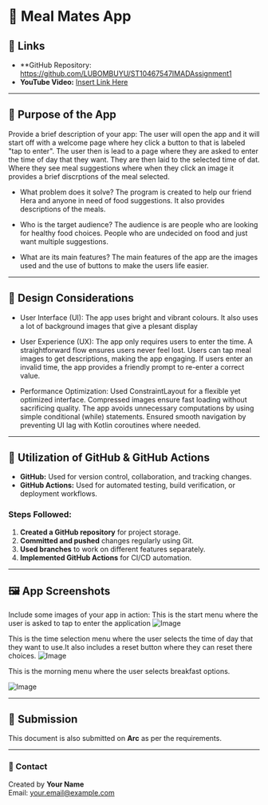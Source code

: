 # 📱 Meal Mates App

## 🔗 Links
- **GitHub Repository: https://github.com/LUBOMBUYU/ST10467547IMADAssignment1
- **YouTube Video:** [Insert Link Here](https://youtube.com/your-video-link)

---

## 📌 Purpose of the App
Provide a brief description of your app:
The user will open the app and it will start off with a welcome page where hey click a button to that is labeled "tap to enter".
The user then is lead to a page where they are asked to enter the time of day that they want. They are then laid to the selected
time of dat. Where they see meal suggestions where when they click an image it provides a brief discrptions of the meal selected.


- What problem does it solve?
The program is created to help our friend Hera and anyone in need of food suggestions.
It also provides descriptions of the meals.
  
- Who is the target audience?
The audience is are people who are looking for healthy food choices.
People who are undecided on food and just want multiple suggestions.

  
- What are its main features?
The main features of the app are the images used and the use of buttons to make the users life easier.
---

## 🎨 Design Considerations
- User Interface (UI):
The app uses bright and vibrant colours. It also uses a lot of background images that give a plesant display

- User Experience (UX):
The app only requires users to enter the time.
A straightforward flow ensures users never feel lost.
Users can tap meal images to get descriptions, making the app engaging.
If users enter an invalid time, the app provides a friendly prompt to re-enter a correct value.

- Performance Optimization:
Used ConstraintLayout for a flexible yet optimized interface.
Compressed images ensure fast loading without sacrificing quality.
The app avoids unnecessary computations by using simple conditional (while) statements.
Ensured smooth navigation by preventing UI lag with Kotlin coroutines where needed.

---

## 🔄 Utilization of GitHub & GitHub Actions
- **GitHub:** Used for version control, collaboration, and tracking changes.
- **GitHub Actions:** Used for automated testing, build verification, or deployment workflows.

### **Steps Followed:**
1. **Created a GitHub repository** for project storage.
2. **Committed and pushed** changes regularly using Git.
3. **Used branches** to work on different features separately.
4. **Implemented GitHub Actions** for CI/CD automation.

---

## 🖼️ App Screenshots
Include some images of your app in action:
This is the start menu where the user is asked to tap to enter the application
![Image](https://github.com/user-attachments/assets/8d9061bd-8299-41e1-b74c-d698fd77dcb8)

This is the time selection menu where the user selects the time of day that they want to use.It also includes a reset button where they can reset there choices.
![Image](https://github.com/user-attachments/assets/9e53ed98-2dd5-4299-8bc7-8a4806d8d163)

This is the morning menu where the user selects breakfast options.

![Image](https://github.com/user-attachments/assets/e0c996f1-eed6-4f5e-884c-15d16c1f4ed9)

---

## 📂 Submission
This document is also submitted on **Arc** as per the requirements.

---

### **📧 Contact**
Created by **Your Name**  
Email: your.email@example.com  
